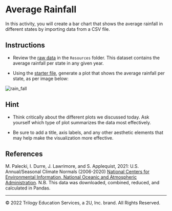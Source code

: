 # Average Rainfall

In this activity, you will create a bar chart that shows the average rainfall in different states by importing data from a CSV file.

## Instructions

* Review the [raw data](Resources/avg_rain_state.csv) in the `Resources` folder. This dataset contains the average rainfall per state in any given year.

* Using the [starter file](Unsolved/avg_state_rain.ipynb), generate a plot that shows the average rainfall per state, as per image below:

![rain_fall](Images/avg_state_rain.png)

## Hint

* Think critically about the different plots we discussed today. Ask yourself which type of plot summarizes the data most effectively.

* Be sure to add a title, axis labels, and any other aesthetic elements that may help make the visualization more effective.

## References

M. Palecki, I. Durre, J. Lawrimore, and S. Applequist, 2021: U.S. Annual/Seasonal Climate Normals (2006-2020) [National Centers for Environmental Information, National Oceanic and Atmospheric Administration](https://www.ncei.noaa.gov/metadata/geoportal/rest/metadata/item/gov.noaa.ncdc%3AC01623/html). N.B. This data was downloaded, combined, reduced, and calculated in Pandas.

- - -

© 2022 Trilogy Education Services, a 2U, Inc. brand. All Rights Reserved.
